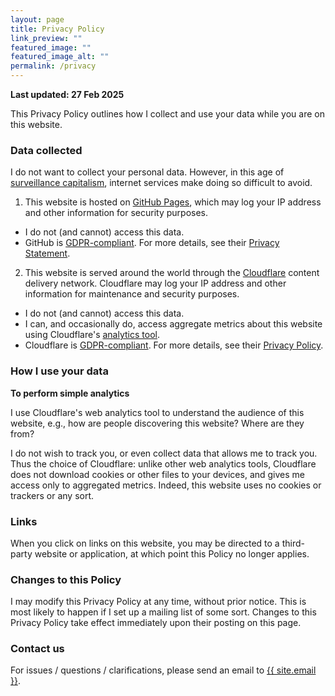 ```yaml
---
layout: page
title: Privacy Policy
link_preview: ""
featured_image: ""
featured_image_alt: ""
permalink: /privacy
---
```


**Last updated: 27 Feb 2025**

This Privacy Policy outlines how I collect and use your data while you are on this website.

### Data collected
I do not want to collect your personal data. However, in this age of [surveillance capitalism](https://news.harvard.edu/gazette/story/2019/03/harvard-professor-says-surveillance-capitalism-is-undermining-democracy/), internet services make doing so difficult to avoid.

1. This website is hosted on [GitHub Pages](https://pages.github.com), which may log your IP address and other information for security purposes.
  - I do not (and cannot) access this data.
  - GitHub is [GDPR-compliant](https://github.blog/2018-04-19-updates-to-our-privacy-statement-and-terms-of-service/). For more details, see their [Privacy Statement](https://docs.github.com/en/github/site-policy/github-privacy-statement).
2. This website is served around the world through the [Cloudflare](https://cloudflare.com) content delivery network. Cloudflare may log your IP address and other information for maintenance and security purposes.
  - I do not (and cannot) access this data.
  - I can, and occasionally do, access aggregate metrics about this website using Cloudflare's [analytics tool](https://www.cloudflare.com/web-analytics/).
  - Cloudflare is [GDPR-compliant](https://www.cloudflare.com/trust-hub/gdpr/). For more details, see their [Privacy Policy](https://www.cloudflare.com/privacypolicy/).

### How I use your data

__To perform simple analytics__

I use Cloudflare's web analytics tool to understand the audience of this website, e.g., how are people discovering this website? Where are they from?


I do not wish to track you, or even collect data that allows me to track you. Thus the choice of Cloudflare: unlike other web analytics tools, Cloudflare does not download cookies or other files to your devices, and gives me access only to aggregated metrics. Indeed, this website uses no cookies or trackers or any sort.

### Links

When you click on links on this website, you may be directed to a third-party website or application, at which point this Policy no longer applies.

### Changes to this Policy
I may modify this Privacy Policy at any time, without prior notice. This is most likely to happen if I set up a mailing list of some sort. Changes to this Privacy Policy take effect immediately upon their posting on this page.

### Contact us
For issues / questions / clarifications, please send an email to <a href="mailto:{{ site.email | encode_email }}">{{ site.email }}</a>.